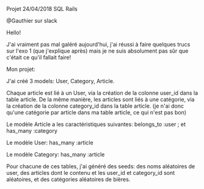 Projet 24/04/2018 SQL Rails

@Gauthier sur slack

Hello!

J'ai vraiment pas mal galéré aujourd'hui, j'ai réussi à faire quelques trucs sur l'exo 1 (que j'explique après) mais je ne suis absolument pas sûr que c'était ce qu'il fallait faire!

Mon projet: 

J'ai créé 3 models: User, Category, Article. 

Chaque article est lié à un User, via la création de la colonne user_id dans la table article. 
De la même manière, les articles sont liés à une catégorie, via la création de la colonne category_id dans la table article. (je n'ai donc qu'une catégorie par article dans ma table article, ce qui n'est pas bon)

Le modèle Article a les caractéristiques suivantes: belongs_to :user ; et has_many :category

Le modèle User: has_many :article

Le modèle Category: has_many :article



Pour chacune de ces tables, j'ai généré des seeds: des noms aléatoires de user, des articles dont le contenu et les user_id et category_id sont aléatoires, et des catégories aléatoires de bières. 

